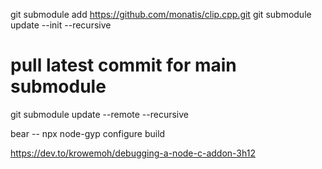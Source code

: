 git submodule add https://github.com/monatis/clip.cpp.git
git submodule update --init --recursive

# pull latest commit for main submodule
git submodule update --remote --recursive


bear -- npx node-gyp configure build


https://dev.to/krowemoh/debugging-a-node-c-addon-3h12
